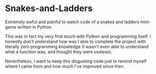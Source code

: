 # Snakes-and-Ladders
Extremely awful and painful to watch code of a snakes and ladders mini-game written in Python

This was in fact my very first touch with Python and programming itself. I honestly don't understand how was I able to complete the project with literally zero programming knowledge (I wasn't even able to understand what a function was, and thought they were useless).

Nevertheless, I want to keep this disgusting code just to remind myself where I came from and how much I've improved since then.
